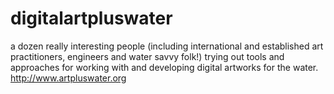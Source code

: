 digitalartpluswater
===================

 a dozen really interesting people (including international and established art practitioners, engineers and water savvy folk!)  trying out tools and approaches for working with and developing digital artworks for the water. http://www.artpluswater.org
